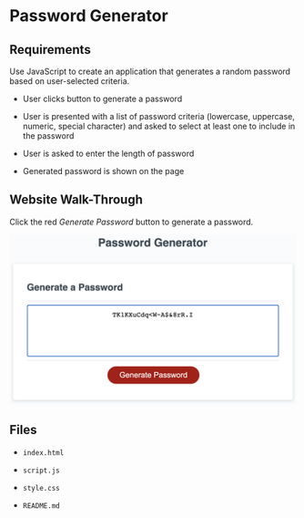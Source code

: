 # Password Generator

## Requirements

Use JavaScript to create an application that generates a random password based on user-selected criteria.

* User clicks button to generate a password

* User is presented with a list of password criteria (lowercase, uppercase, numeric, special character) and asked to select at least one to include in the password

* User is asked to enter the length of password

* Generated password is shown on the page


## Website Walk-Through

Click the red _Generate Password_ button to generate a password.

<img src="Assets/screenshot.png">


## Files

* `index.html`

* `script.js`

* `style.css`

* `README.md`
